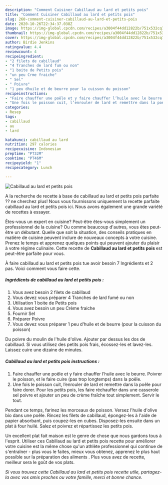 ```yaml
---
description: "Comment Cuisiner Cabillaud au lard et petits pois"
title: "Comment Cuisiner Cabillaud au lard et petits pois"
slug: 260-comment-cuisiner-cabillaud-au-lard-et-petits-pois
date: 2020-10-26T22:34:37.038Z
image: https://img-global.cpcdn.com/recipes/a3004f44dd12822b/751x532cq70/cabillaud-au-lard-et-petits-pois-photo-principale-de-la-recette.jpg
thumbnail: https://img-global.cpcdn.com/recipes/a3004f44dd12822b/751x532cq70/cabillaud-au-lard-et-petits-pois-photo-principale-de-la-recette.jpg
cover: https://img-global.cpcdn.com/recipes/a3004f44dd12822b/751x532cq70/cabillaud-au-lard-et-petits-pois-photo-principale-de-la-recette.jpg
author: Birdie Jenkins
ratingvalue: 4.4
reviewcount: 4
recipeingredient:
- "2 filets de cabillaud"
- "4 Tranches de lard fum ou non"
- "1 boite de Petits pois"
- "un peu Crme fraiche"
- " Sel"
- " Poivre"
- "1 peu dhuile et de beurre pour la cuisson du poisson"
recipeinstructions:
- "Faire chauffer une poêle et y faire chauffer l’huile avec le beurre. Poivrer le poisson, et le faire cuire (pas trop longtemps) dans la poêle."
- "Une fois le poisson cuit, l’enrouler de lard et remettre dans la poêle pour faire dorer. Pour les petits pois, les faire réchauffer dans une casserole sel poivre et ajouter un peu de crème fraîche tout simplement. Servir le tout."
categories:
- Resep
tags:
- cabillaud
- au
- lard

katakunci: cabillaud au lard 
nutrition: 297 calories
recipecuisine: Indonesian
preptime: "PT32M"
cooktime: "PT46M"
recipeyield: "1"
recipecategory: Lunch

---
```



![Cabillaud au lard et petits pois](https://img-global.cpcdn.com/recipes/a3004f44dd12822b/751x532cq70/cabillaud-au-lard-et-petits-pois-photo-principale-de-la-recette.jpg)

A la recherche de recette à base de cabillaud au lard et petits pois parfaite ?? ne cherchez plus! Nous vous fournissons uniquement la recette parfaite cabillaud au lard et petits pois ici. Nous avons également une grande variété de recettes à essayer.

Êtes-vous un expert en cuisine? Peut-être êtes-vous simplement un professionnel de la cuisine? Ou comme beaucoup d'autres, vous êtes peut-être un débutant. Quelle que soit la situation, des conseils pratiques en matière de cuisine peuvent inclure de nouveaux concepts à votre cuisine. Prenez le temps et apprenez quelques points qui peuvent ajouter du plaisir à votre régime culinaire. Cette recette de <strong> Cabillaud au lard et petits pois </strong> est peut-être parfaite pour vous.

<!--inarticleads1-->

À faire cabillaud au lard et petits pois tue avoir besoin 7 Ingrédients et 2 pas. Voici comment vous faire cette.

##### Ingrédients de cabillaud au lard et petits pois :

1. Vous avez besoin 2 filets de cabillaud
1. Vous devez vous préparer 4 Tranches de lard fumé ou non
1. Utilisation 1 boite de Petits pois
1. Vous avez besoin un peu Crème fraiche
1. Fournir  Sel
1. Préparer  Poivre
1. Vous devez vous préparer 1 peu d’huile et de beurre (pour la cuisson du poisson)


Du poivre du moulin de l&#39;huile d&#39;olive. Ajouter par dessus les dos de cabillaud. Si vous utilisez des petits pois frais, écossez-les et lavez-les. Laissez cuire une dizaine de minutes. 

<!--inarticleads2-->

##### Cabillaud au lard et petits pois instructions :

1. Faire chauffer une poêle et y faire chauffer l’huile avec le beurre. Poivrer le poisson, et le faire cuire (pas trop longtemps) dans la poêle.
1. Une fois le poisson cuit, l’enrouler de lard et remettre dans la poêle pour faire dorer. Pour les petits pois, les faire réchauffer dans une casserole sel poivre et ajouter un peu de crème fraîche tout simplement. Servir le tout.


Pendant ce temps, farinez les morceaux de poisson. Versez l&#39;huile d&#39;olive bio dans une poêle. Rincez les filets de cabillaud, épongez-les à l&#39;aide de papier absorbant, puis coupez-les en cubes. Disposez-les ensuite dans un plat à four huilé. Salez et poivrez et répartissez les petits pois. 

<!--inarticleads1-->

<p>
Un excellent plat fait maison est le genre de chose que nous gardons tous à l'esprit. Utiliser ces Cabillaud au lard et petits pois recette pour améliorer votre cuisine est la même chose qu'un athlète professionnel qui continue de s'entraîner - plus vous le faites, mieux vous obtenez, apprenez le plus haut possible sur la préparation des aliments . Plus vous avez de recette, meilleur sera le goût de vos plats.
</p>

<p>
<i>Si vous trouvez cette Cabillaud au lard et petits pois recette utile, partagez-la avec vos amis proches ou votre famille, merci et bonne chance.</i>
</p>
